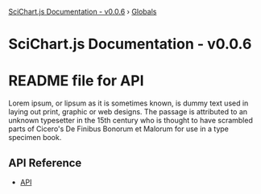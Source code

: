[SciChart.js Documentation - v0.0.6](README.md) › [Globals](globals.md)

# SciChart.js Documentation - v0.0.6

# README file for API

Lorem ipsum, or lipsum as it is sometimes known, is dummy text used in laying out print, graphic or web designs. The passage is attributed to an unknown typesetter in the 15th century who is thought to have scrambled parts of Cicero's De Finibus Bonorum et Malorum for use in a type specimen book.

## API Reference

* [API](API/globals.md)
